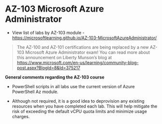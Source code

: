 # AZ-103 Microsoft Azure Administrator

- View list of labs by AZ-103 module - https://microsoftlearning.github.io/AZ-103-MicrosoftAzureAdministrator/

> The AZ-100 and AZ-101 certifications are being replaced by a new AZ-103 Microsoft Azure Administrator exam! You can read more about this announcement on Liberty Munson’s blog at https://www.microsoft.com/en-us/learning/community-blog-post.aspx?BlogId=8&Id=375217 

 
**General comments regarding the AZ-103 course**

* PowerShell scripts in all labs use the current version of Azure PowerShell Az module.

* Although not required, it is a good idea to deprovision any existing resources when you have completed each lab. This will help mitigate the risk of exceeding the default vCPU quota limits and minimize usage charges.
